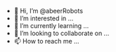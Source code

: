 - 👋 Hi, I’m @abeerRobots
- 👀 I’m interested in ...
- 🌱 I’m currently learning ...
- 💞️ I’m looking to collaborate on ...
- 📫 How to reach me ...

<!---
abeerRobots/abeerRobots is a ✨ special ✨ repository because its `README.md` (this file) appears on your GitHub profile.
You can click the Preview link to take a look at your changes.
--->
